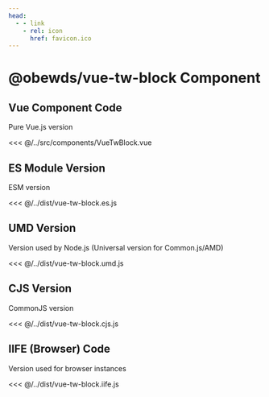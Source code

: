 ```yaml
---
head:
  - - link
    - rel: icon
      href: favicon.ico
---
```





# @obewds/vue-tw-block Component




## Vue Component Code

Pure Vue.js version

<<< @/../src/components/VueTwBlock.vue




## ES Module Version

ESM version

<<< @/../dist/vue-tw-block.es.js




## UMD Version

Version used by Node.js (Universal version for Common.js/AMD)

<<< @/../dist/vue-tw-block.umd.js




## CJS Version

CommonJS version

<<< @/../dist/vue-tw-block.cjs.js




## IIFE (Browser) Code

Version used for browser instances

<<< @/../dist/vue-tw-block.iife.js

